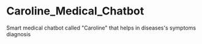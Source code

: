 # Caroline_Medical_Chatbot
Smart medical chatbot called "Caroline" that helps in diseases's symptoms diagnosis
